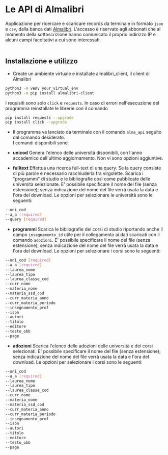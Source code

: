 # Le API di Almalibri

Applicazione per ricercare e scaricare records da terminale in formato `json` e `csv`, dalla banca dati [Almalibri](https://almalibri.it). L'accesso è riservato agli abbonati che al momento della sottoscrizione hanno comunicato il proprio indirizzo IP e alcuni campi facoltativi a cui sono interessati.  
&nbsp;
&nbsp;

## Installazione e utilizzo  

- Create un ambiente virtuale e installate almalibri_client, il client di Almalibri  

```bash
python3 -m venv your_virtual_env
python3 -m pip install almalibri-client
```

I requisiti sono solo `click` e `requests`.  In caso di errori nell'esecuzione del programma reinstallate le librerie con il comando  

```bash
pip install requests --upgrade
pip install click --upgrade
```  

- Il programma va lanciato da terminale con il comando `alma_api` seguito dal comando desiderato.  
I comandi disponibili sono:

- **unicod**   Genera l'elenco delle università disponibili, con l'anno accademico dell'ultimo aggiornamento. Non vi sono opzioni aggiuntive.  

- **fulltext**  Effettua una ricerca full-text di una query. Se la query consiste di più parole è necessario racchiuderla fra virgolette. Scarica i "programmi" di studio e le bibliografie così come pubblicate delle università selezionate. E' possibile specificare il nome del file (senza estensione); senza indicazione del nome del file verrà usata la data e l'ora del download. Le opzioni per selezionare le università sono le seguenti:

```bash
--uni_cod
--a_a [required]  
--query [required]  
```

- **programmi**  Scarica le bibliografie dei corsi di studio riportando anche il campo  ``insegnamento_id`` utile per il collegamento ai dati scaricati con il comando ``adozioni``. E' possibile specificare il nome del file (senza estensione); senza indicazione del nome del file verrà usata la data e l'ora del download. Le opzioni per selezionare i corsi sono le seguenti:

```bash
--uni_cod [required]  
--a_a [required]  
--laurea_nome  
--laurea_tipo  
--laurea_classe_cod  
--curr_nome  
--materia_nome  
--materia_ssd_cod  
--curr_materia_anno  
--curr_materia_periodo  
--insegnamento_prof  
--isbn  
--autori  
--titolo  
--editore  
--testo_obb  
--page
```

- **adozioni**  Scarica l'elenco delle adozioni delle università e dei corsi selezionati. E' possibile specificare il nome del file (senza estensione); senza indicazione del nome del file verrà usata la data e l'ora del download. Le opzioni per selezionare i corsi sono le seguenti:

```bash
--uni_cod  
--a_a [required]  
--laurea_nome  
--laurea_tipo  
--laurea_classe_cod  
--curr_nome  
--materia_nome  
--materia_ssd_cod  
--curr_materia_anno  
--curr_materia_periodo  
--insegnamento_prof  
--isbn  
--autori  
--titolo  
--editore  
--testo_obb  
--page
```  
